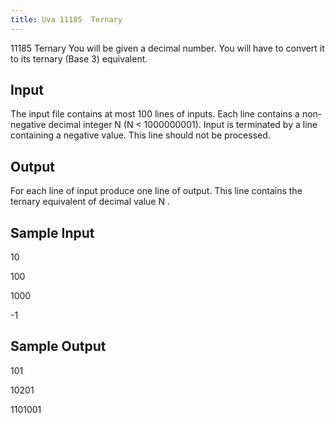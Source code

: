 ```yaml
---
title: Uva 11185  Ternary
---
```


11185 Ternary
You will be given a decimal number. You will have to convert it to its ternary (Base 3) equivalent.

## Input
The input file contains at most 100 lines of inputs. Each line contains a non-negative decimal integer
N (N < 1000000001). Input is terminated by a line containing a negative value. This line should not
be processed.

## Output
For each line of input produce one line of output. This line contains the ternary equivalent of decimal
value N .

## Sample Input
<p>10</p><p>100</p><p>1000</p><p>-1</p><p></p>

## Sample Output
<p>101</p><p>10201</p><p>1101001</p>